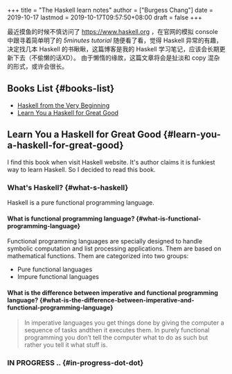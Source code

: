 +++
title = "The Haskell learn notes"
author = ["Burgess Chang"]
date = 2019-10-17
lastmod = 2019-10-17T09:57:50+08:00
draft = false
+++

最近摸鱼的时候不慎访问了 <https://www.haskell.org> ，在官网的模拟 console 中跟寻着简单明了的 _5minutes tutorial_ 随便看了看，觉得 Haskell 异常的有趣，决定找几本
Haskell 的书瞅瞅，这篇博客是我的 Haskell 学习笔记，应该会长期更新下去（不偷懒的话XD）。 由于懒惰的缘故，这篇文章将会是扯淡和 copy 混杂的形式，或许会很长。


## Books List {#books-list}

-   [Haskell from the Very Beginning](https://www.haskellfromtheverybeginning.com/)
-   [Learn You a Haskell for Great Good](http://learnyouahaskell.com/)


## Learn You a Haskell for Great Good {#learn-you-a-haskell-for-great-good}

I find this book when visit Haskell website. It's author claims it is funkiest
way to learn Haskell. So I decided to read this book.


### What's Haskell? {#what-s-haskell}

Haskell is a pure functional programming language.


#### What is functional programming language? {#what-is-functional-programming-language}

Functional programming languages are specially designed to handle symbolic
computation and list processing applications. Them are based on mathematical
functions. Them are categorized into two groups:

-   Pure functional languages
-   Impure functional languages


#### What is the difference between imperative and functional programming language? {#what-is-the-difference-between-imperative-and-functional-programming-language}

> In imperative languages you get things done by giving the computer a sequence of
> tasks andthen it executes them.
> In purely functional programming you don’t tell the computer what to do as such
> but rather you tell it what stuff is.


### IN PROGRESS .. {#in-progress-dot-dot}
